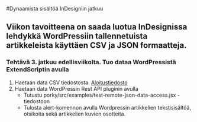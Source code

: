 #Dynaamista sisältöä InDesigniin jatkuu
## Viikon tavoitteena on saada luotua InDesignissa lehdykkä WordPressiin tallennetuista artikkeleista käyttäen CSV ja JSON formaatteja.

### Tehtävä 3. jatkuu edellisviikolta. Tuo dataa WordPressistä ExtendScriptin avulla
1. Haetaan data CSV tiedostosta. [Aloitustiedosto](https://github.com/ilkkamtk/DLK/blob/master/viikko2/csv_test.jsx)
2. Haetaan data WordPressin Rest API pluginin avulla
    * Tutustu porky/src/examples/test-remote-json-data-access.jsx -tiedostoon
    * Tulosta alert-komennon avulla Wordpressin artikkelien tekstisisältöä, otsikoita sekä artikkelien kuvien osotteita.
